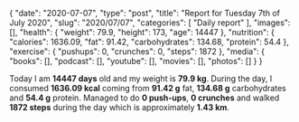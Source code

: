 {
    "date": "2020-07-07",
    "type": "post",
    "title": "Report for Tuesday 7th of July 2020",
    "slug": "2020\/07\/07",
    "categories": [
        "Daily report"
    ],
    "images": [],
    "health": {
        "weight": 79.9,
        "height": 173,
        "age": 14447
    },
    "nutrition": {
        "calories": 1636.09,
        "fat": 91.42,
        "carbohydrates": 134.68,
        "protein": 54.4
    },
    "exercise": {
        "pushups": 0,
        "crunches": 0,
        "steps": 1872
    },
    "media": {
        "books": [],
        "podcast": [],
        "youtube": [],
        "movies": [],
        "photos": []
    }
}

Today I am <strong>14447 days</strong> old and my weight is <strong>79.9 kg</strong>. During the day, I consumed <strong>1636.09 kcal</strong> coming from <strong>91.42 g</strong> fat, <strong>134.68 g</strong> carbohydrates and <strong>54.4 g</strong> protein. Managed to do <strong>0 push-ups</strong>, <strong>0 crunches</strong> and walked <strong>1872 steps</strong> during the day which is approximately <strong>1.43 km</strong>.